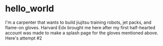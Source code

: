 # hello_world

I'm a carpenter that wants to build jiujitsu training robots, jet packs, and flame-on gloves. Harvard Edx brought me here after my first half-hearted account was made to make a splash page for the gloves mentioned above. Here's attempt #2
